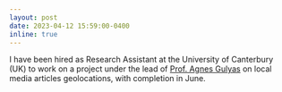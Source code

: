 ```yaml
---
layout: post
date: 2023-04-12 15:59:00-0400
inline: true
---
```

I have been hired as Research Assistant at the University of Canterbury (UK) to work on a project under the lead of <a href="https://scholar.google.co.uk/citations?user=cXIXt7wAAAAJ&hl=en">Prof. Agnes Gulyas</a> on local media articles geolocations, with completion in June.